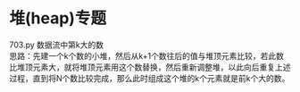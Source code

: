 # 堆(heap)专题  
703.py 数据流中第k大的数  
思路：先建一个k个数的小堆，然后从k+1个数往后的值与堆顶元素比较，若此数比堆顶元素大，就将堆顶元素用这个数替换，然后重新调整堆，以此向后重复上述过程，直到将N个数比较完成，那么此时组成这个堆的k个元素就是前k个大的数。
